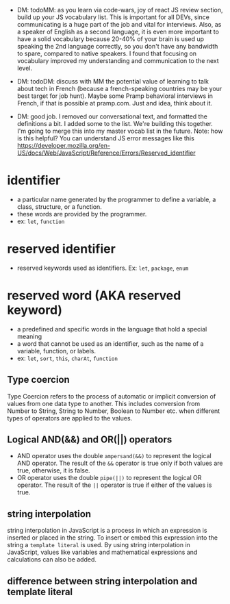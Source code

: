 
* DM: todoMM: as you learn via code-wars, joy of react JS review section, build up your JS vocabulary list. This is important for all DEVs, since communicating is a huge part of the job and vital for interviews. Also, as a speaker of English as a second language, it is even more important to have a solid vocabulary because 20-40% of your brain is used up speaking the 2nd language correctly, so you don't have any bandwidth to spare, compared to native speakers. I found that focusing on vocabulary improved my understanding and communication to the next level.
* DM: todoDM: discuss with MM the potential value of learning to talk about tech in French (because a french-speaking countries may be your best target for job hunt). Maybe some Pramp behavioral interviews in French, if that is possible at pramp.com. Just and idea, think about it.

* DM: good job. I removed our conversational text, and formatted the definitions a bit. I added some to the list. We're building this together. I'm going to merge this into my master vocab list in the future. Note: how is this helpful? You can understand JS error messages like this https://developer.mozilla.org/en-US/docs/Web/JavaScript/Reference/Errors/Reserved_identifier

# identifier 
- a particular name generated by the programmer to define a variable, a class, structure, or a function. 
- these words are provided by the programmer. 
- ex: `let`, `function`

# reserved identifier
- reserved keywords used as identifiers. Ex: `let`, `package`, `enum`

# reserved word (AKA reserved keyword)
- a predefined and specific words in the language that hold a special meaning
- a word that cannot be used as an identifier, such as the name of a variable, function, or labels.
- ex: `let`, `sort`, `this`, `charAt`, `function`

## Type coercion
Type Coercion refers to the process of automatic or implicit conversion of values from one data type to another. This includes conversion from Number to String, String to Number, Boolean to Number etc. when different types of operators are applied to the values.

## Logical AND(&&) and OR(||) operators
* AND operator uses the double `ampersand(&&)` to represent the logical AND operator.
    The result of the `&&` operator is true only if both values are true, otherwise, it is false.
* OR operator uses the double `pipe(||)` to represent the logical OR operator.
    The result of the `||` operator is true if either of the values is true.

## string interpolation
string interpolation in JavaScript is a process in which an expression is inserted or placed in the string. To insert or embed this expression into the string a `template literal` is used. By using string interpolation in JavaScript, values like variables and mathematical expressions and calculations can also be added.

## difference between string interpolation and template literal

<!-- MM: toDD: These two expressions seem to be confusing at first to me, but I think string interpolation is the process to insert or embed, but template literal or string literal is the place to insert the string interpolation.
For example, a box with pens inside, a box is a template literal and pens are string interpolation -->
